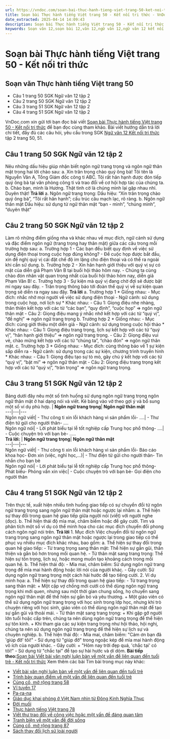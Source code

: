 ```yaml
---
url: https://vndoc.com/soan-bai-thuc-hanh-tieng-viet-trang-50-ket-noi-tri-thuc-330396
title: Soạn bài Thực hành tiếng Việt trang 50 - Kết nối tri thức - VnDoc.com
date_extracted: 2025-04-14 14:09:43
description: Soạn bài Thực hành tiếng Việt trang 50 - Kết nối tri thức được VnDoc.com tổng hợp và xin gửi tới bạn đọc cùng tham khảo.
keywords: Soạn văn 12,soạn bài 12,văn 12,ngữ văn 12,ngữ văn 12 kết nối tri thức,soạn ngữ văn 12,giải ngữ văn 12,soạn văn 12 kết nối tri thức,soạn văn 12 kết nối tri thức ngắn nhất,văn 12 kết nối tri thức,soạn văn 12 tập 2 trang 50 Kết nối tri thức,Soạn bài Thực hành tiếng Việt trang 50 Kết nối tri thức,Soạn bài Thực hành tiếng Việt trang 50,Soạn bài Thực hành tiếng Việt trang 50 ngắn nhất,Soạn văn Thực hành tiếng Việt trang 50,soạn văn 12 tập 2 trang 51,soạn văn 12 tập 2 trang 50
---
```


# Soạn bài Thực hành tiếng Việt trang 50 - Kết nối tri thức
## Soạn văn Thực hành tiếng Việt trang 50
  * Câu 1 trang 50 SGK Ngữ văn 12 tập 2
  * Câu 2 trang 50 SGK Ngữ văn 12 tập 2
  * Câu 3 trang 51 SGK Ngữ văn 12 tập 2
  * Câu 4 trang 51 SGK Ngữ văn 12 tập 2

VnDoc.com xin gửi tới bạn đọc bài viết [Soạn bài Thực hành tiếng Việt trang 50 - Kết nối tri thức](<https://vndoc.com/soan-bai-thuc-hanh-tieng-viet-trang-50-ket-noi-tri-thuc-330396>) để bạn đọc cùng tham khảo. Bài viết hướng dẫn trả lời chi tiết, đầy đủ các câu hỏi, yêu cầu trong SGK [Ngữ văn 12 Kết nối tri thức](<https://vndoc.com/soan-van-12-ket-noi-tri-thuc>) tập 2 trang 50, 51.
## Câu 1 trang 50 SGK Ngữ văn 12 tập 2
Nêu những dấu hiệu giúp nhận biết ngôn ngữ trang trọng và ngôn ngữ thân mật trong hai lời chào sau:
a. Xin trân trọng chào quý ông bà\! Tôi tên là Nguyễn Văn A, Tổng Giám đốc công ti ABC. Tôi rất hân hạnh được đón tiếp quý ông bà tại văn phòng công ti và trao đổi về cơ hội hợp tác của chúng ta.
b. Chào bạn, mình là Hương. Thật tình cờ là chúng mình lại gặp nhau nhỉ. Duyên thật\!
**Trả lời**
a. Ngôn ngữ trang trọng:
Dấu hiệu: “Xin trân trọng chào quý ông bà”, “Tôi rất hân hạnh”; cấu trúc câu mạch lạc, rõ ràng.
b. Ngôn ngữ thân mật
Dấu hiệu: sử dụng từ ngữ thân mật “bạn - mình”, “chúng mình”, “duyên thật”
## Câu 2 trang 50 SGK Ngữ văn 12 tập 2
Làm rõ những điểm giống nha và khác nhau về mục đích, ngữ cảnh sử dụng và đặc điểm ngôn ngữ \(trang trọng hay thân mật\) giữa các câu trong mỗi trường hợp sau:
a. Trường hợp 1
\- Các bạn đều biết quy định về việc sử dụng điện thoại trong cuộc họp đúng không?
\- Để cuộc họp được bắt đầu, xin đề nghị quý vị cái đặt chế độ im lặng cho điện thoại và có thể ra ngoài khi cần sử dung.
b. Trường hợp 2
\- Xin hân hạnh giới thiệu với quý vị sự có mặt của diễn giả Phạm Văn B tại buổi hội thảo hôm nay.
\- Chúng ta cùng chào đón nhân vật quan trọng nhất của buổi hội thảo hôm nay, diễn giả Phạm Văn B\!
c. Trường hợp 3
\- Sự kiện mà quý vị đang chờ đợi sẽ được bật mí ngay sau đây.
\- Trân trọng thông báo tới đoàn thể quý vị về sự kiện quan trọng sẽ diễn ra ngay sau đây.
**Trả lời**
a. Trường hợp 1
\* Giống nhau:
\- Mục đích: nhắc nhở mọi người về việc sử dụng điện thoại
\- Ngữ cảnh: sử dụng trong cuộc họp, nơi lịch sự
\* Khác nhau:
\- Câu 1: Giọng điệu nhẹ nhàng, thân thiện kết hợp với các từ “các bạn”, “quy định”, “cuộc họp” => ngôn ngữ thân mật
\- Câu 2: Giọng điệu mang ý nhắc nhở kết hợp với các từ “quý vị”, “đề nghị” => ngôn ngữ trang trọng
b. Trường hợp 2
\* Giống nhau:
\- Mục đích: cùng giới thiệu một diễn giả
\- Ngữ cảnh: sử dụng trong cuộc hội thảo
\* Khác nhau:
\- Câu 1: Giọng điệu trang trọng, lịch sự kết hợp với các từ “quý vị”, “hân hạnh giới thiệu” => ngôn ngữ trang trọng.
\- Câu 2: Giọng điệu vui vẻ, chào mừng kết hợp với các từ “chúng ta”, “chào đón” => ngôn ngữ thân mật.
c. Trường hợp 3
\* Giống nhau:
\- Mục đích: cùng thông báo về 1 sự kiện sắp diễn ra
\- Ngữ cảnh: sử dụng trong các sự kiện, chương trình truyền hình
\* Khác nhau:
\- Câu 1: Giọng điệu tạo sự tò mò, gây chú ý kết hợp với các từ “quý vị”, “bật mí” => ngôn ngữ thân mật
\- Câu 2: Giọng điệu trang trọng kết hợp với các từ “quý vị”, “trân trọng” => ngôn ngữ trang trọng.
## Câu 3 trang 51 SGK Ngữ văn 12 tập 2
Bảng dưới đây nêu một số tình huống sử dụng ngôn ngữ trang trọng ngôn ngữ thân mật ở hai dạng nói và viết. Kẻ bảng vào vở theo gợi ý và bổ sung một số ví dụ phù hợp.
| **Ngôn ngữ trang trọng**| **Ngôn ngữ thân mật**  
---|---|---  
Ngôn ngữ viết| \- Thư công ti xin lỗi khách hàng vì sản phẩm lỗi\- ….| \- Thư điện tử gửi cho người thân\- ….  
Ngôn ngữ nói| \- Lời phát biểu tại lễ tốt nghiệp cấp Trung học phổ thông\- ….| \- Cuộc chuyện trò với bạn bè\- …..  
**Trả lời:**
| **Ngôn ngữ trang trọng**| **Ngôn ngữ thân mật**  
---|---|---  
Ngôn ngữ viết| \- Thư công ti xin lỗi khách hàng vì sản phẩm lỗi\- Báo cáo khoa học\- Đơn xin \(việc, nghỉ học,…\)| \- Thư điện tử gửi cho người thân\- Tin nhắn cho bạn bè  
Ngôn ngữ nói| \- Lời phát biểu tại lễ tốt nghiệp cấp Trung học phổ thông\- Phát biểu\- Phỏng vấn xin việc| \- Cuộc chuyện trò với bạn bè\- Gọi điện cho người thân  
## Câu 4 trang 51 SGK Ngữ văn 12 tập 2
Trên thực tế, xuất hiện nhiều tình huống giao tiếp có sự chuyển đổi từ ngôn ngữ trang trọng sang ngôn ngữ thân mật hoặc ngược lại nhằm:
a. Thể hiện sự thay đổi trong quan hệ giao tiếp giữa người nói \(viết\) với người nghe \(đọc\).
b. Thể hiện thái độ mỉa mai, châm biếm hoặc để gây cười.
Tìm và phân tích một số ví dụ có thể minh họa cho các mục đích chuyển đổi phong cách ngôn ngữ nói trên.
**Trả lời**
1\. Mục đích
Việc chuyển đổi từ ngôn ngữ trang trọng sang ngôn ngữ thân mật hoặc ngược lại trong giao tiếp có thể phục vụ nhiều mục đích khác nhau, bao gồm:
a. Thể hiện sự thay đổi trong quan hệ giao tiếp:
\- Từ trang trọng sang thân mật: Thể hiện sự gần gũi, thân thiện và gắn bó hơn trong mối quan hệ.
\- Từ thân mật sang trang trọng: Thể hiện sự tôn trọng, lịch sự, hoặc mong muốn tạo khoảng cách trong mối quan hệ.
b. Thể hiện thái độ:
\- Mỉa mai, châm biếm: Sử dụng ngôn ngữ trang trọng để mỉa mai hành động hoặc lời nói của người khác.
\- Gây cười: Sử dụng ngôn ngữ trang trọng một cách hài hước để tạo tiếng cười.
2\. Ví dụ minh họa:
a. Thể hiện sự thay đổi trong quan hệ giao tiếp:
\- Từ trang trọng sang thân mật:
\+ Một cặp vợ chồng mới cưới có thể dùng ngôn ngữ trang trọng khi mới quen, nhưng sau một thời gian chung sống, họ chuyển sang ngôn ngữ thân mật để thể hiện sự gắn bó và yêu thương.
\+ Một giáo viên có thể sử dụng ngôn ngữ trang trọng với học sinh trong lớp học, nhưng khi trò chuyện riêng với học sinh, giáo viên có thể dùng ngôn ngữ thân mật để tạo sự gần gũi và thoải mái.
\- Từ thân mật sang trang trọng:
\+ Khi gặp gỡ người lớn tuổi hoặc cấp trên, chúng ta nên dùng ngôn ngữ trang trọng để thể hiện sự tôn kính.
\+ Khi tham gia các sự kiện trang trọng như hội thảo, hội nghị, chúng ta nên sử dụng ngôn ngữ trang trọng để thể hiện sự lịch sự và chuyên nghiệp.
b. Thể hiện thái độ:
\- Mỉa mai, châm biếm:
"Cảm ơn bạn đã 'giúp đỡ' tôi\!" - Sử dụng từ "giúp đỡ" trong ngoặc kép để mỉa mai hành động vô ích của người khác.
\- Gây cười:
\+ "Hôm nay trời đẹp quá, 'chắc tại' có tôi\!" - Sử dụng từ "chắc tại" để tạo sự hài hước và dí dỏm.
**Bài tiếp theo:**[Soạn bài Viết bài văn nghị luận bàn về một vấn đề liên quan đến tuổi trẻ - Kết nối tri thức](<https://vndoc.com/soan-bai-viet-bai-van-nghi-luan-ban-ve-mot-van-de-lien-quan-den-tuoi-tre-ket-noi-tri-thuc-330404>)
Xem thêm các bài Tìm bài trong mục này khác:
  * [Viết bài văn nghị luận bàn về một vấn đề liên quan đến tuổi trẻ](</soan-bai-viet-bai-van-nghi-luan-ban-ve-mot-van-de-lien-quan-den-tuoi-tre-ket-noi-tri-thuc-330404>)
  * [Trình bày quan điểm về một vấn đề liên quan đến tuổi trẻ](</soan-bai-trinh-bay-quan-diem-ve-mot-van-de-lien-quan-den-tuoi-tre-ket-noi-tri-thuc-330407>)
  * [Củng cố, mở rộng trang 58](</soan-bai-cung-co-mo-rong-trang-58-ket-noi-tri-thuc-330412>)
  * [Vĩ tuyến 17](</soan-bai-vi-tuyen-17-ket-noi-tri-thuc-330413>)
  * [Pa-ra-na](</soan-bai-pa-ra-na-ket-noi-tri-thuc-330537>)
  * [Giáo dục khai phóng ở Việt Nam nhìn từ Đông Kinh Nghĩa Thục](</soan-bai-giao-duc-khai-phong-o-viet-nam-nhin-tu-dong-kinh-nghia-thuc-ket-noi-tri-thuc-330538>)
  * [Đời muối](</soan-bai-doi-muoi-ket-noi-tri-thuc-330539>)
  * [Thực hành tiếng Việt trang 78](</soan-bai-thuc-hanh-tieng-viet-trang-78-tap-2-ket-noi-tri-thuc-330540>)
  * [Viết thư trao đổi về công việc hoặc một vấn đề đáng quan tâm](</soan-bai-viet-thu-trao-doi-ve-cong-viec-hoac-mot-van-de-dang-quan-tam-ket-noi-tri-thuc-330541>)
  * [Tranh biện về một vấn đề đời sống](</soan-bai-tranh-bien-ve-mot-van-de-doi-song-ket-noi-tri-thuc-330542>)
  * [Củng cố, mở rộng trang 87](</soan-bai-cung-co-mo-rong-trang-87-ket-noi-tri-thuc-330543>)
  * [Sách thay đổi lịch sử loài người](</soan-bai-sach-thay-doi-lich-su-loai-nguoi-ket-noi-tri-thuc-330544>)

